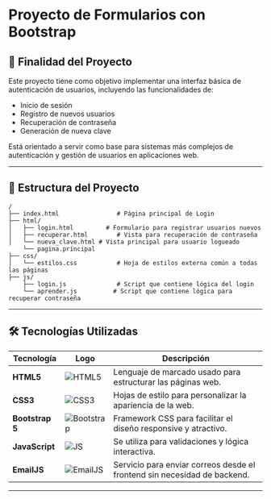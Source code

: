 # Proyecto de Formularios con Bootstrap

## 🎯 Finalidad del Proyecto

Este proyecto tiene como objetivo implementar una interfaz básica de autenticación de usuarios, incluyendo las funcionalidades de:
- Inicio de sesión
- Registro de nuevos usuarios
- Recuperación de contraseña
- Generación de nueva clave

Está orientado a servir como base para sistemas más complejos de autenticación y gestión de usuarios en aplicaciones web.


---

## 📁 Estructura del Proyecto

```plaintext
/
├── index.html                # Página principal de Login
├── html/
│   ├── login.html         # Formulario para registrar usuarios nuevos
│   ├── recuperar.html        # Vista para recuperación de contraseña
│   └── nueva_clave.html # Vista principal para usuario logueado
    └── pagina.principal
├── css/
│   └── estilos.css           # Hoja de estilos externa común a todas las páginas
├── js/
    ├── login.js              # Script que contiene lógica del login
    └── aprender.js          # Script que contiene lógica para recuperar contraseña
```

---

## 🛠️ Tecnologías Utilizadas

| Tecnología        | Logo                                                                 | Descripción                                                                 |
|------------------|----------------------------------------------------------------------|-----------------------------------------------------------------------------|
| **HTML5**        | ![HTML5](https://img.icons8.com/color/48/html-5--v1.png)              | Lenguaje de marcado usado para estructurar las páginas web.                |
| **CSS3**         | ![CSS3](https://img.icons8.com/color/48/css3.png)                     | Hojas de estilo para personalizar la apariencia de la web.                 |
| **Bootstrap 5**  | ![Bootstrap](https://img.icons8.com/color/48/bootstrap.png)           | Framework CSS para facilitar el diseño responsive y atractivo.             |
| **JavaScript**   | ![JS](https://img.icons8.com/color/48/javascript--v1.png)             | Se utiliza para validaciones y lógica interactiva.                         |
| **EmailJS**      | ![EmailJS](https://img.icons8.com/fluency/48/send-mass-email.png)     | Servicio para enviar correos desde el frontend sin necesidad de backend.   |

---
